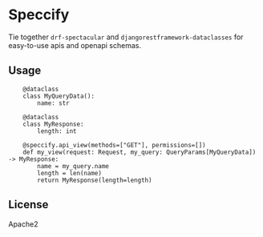 # Speccify

Tie together `drf-spectacular` and `djangorestframework-dataclasses` for
easy-to-use apis and openapi schemas.

## Usage

```
    @dataclass
    class MyQueryData():
        name: str

    @dataclass
    class MyResponse:
        length: int

    @speccify.api_view(methods=["GET"], permissions=[])
    def my_view(request: Request, my_query: QueryParams[MyQueryData]) -> MyResponse:
        name = my_query.name
        length = len(name)
        return MyResponse(length=length)
```


## License

Apache2
